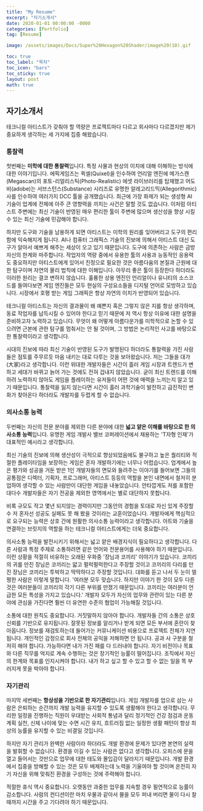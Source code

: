 ```yaml
---
title: "My Resume"
excerpt: "자기소개서"
date: 2020-01-01 00:00:00 -0000
categories: [Portfolio]
tag: [Resume]

image: /assets/images/Docs/Super%20Hexagon%20Shader/image%20(10).gif

toc: true
toc_label: "목차"
toc_icon: "bars"
toc_sticky: true
layout: post
math: true
---
```


## 자기소개서

테크니컬 아티스트가 갖춰야 할 역량은 프로젝트마다 다르고 회사마다 다르겠지만 제가 중요하게 생각하는 세 가지에 집중 해왔습니다.

### 통찰력

첫번째는 **미학에 대한 통찰력**입니다. 특정 사물과 현상의 이치에 대해 이해하는 방식에 대한 이야기입니다.
에픽게임즈는 퀵셀(Quixel)을 인수하여 언리얼 엔진에 메가스캔(Megascan)의 포토-리얼리스틱(Photo-Realistic) 에셋 라이브러리를 탑재했고 어도비(adobe)는 서브스턴스(Substance) 시리즈로 유명한 알레고리드믹(Allegorithmic)사를 인수하여 여러가지 DCC 툴을 공개했습니다. 최근에 가장 화제가 되는 생성형 AI 기술이 업계에 전체에 아주 큰 영향력을 끼치는 사건은 말할 것도 없습니다.
이처럼 아티스트 주변에는 최신 기술이 반영된 매우 편리한 툴이 주변에 많으며 생산성을 향상 시킬 수 있는 최신 기술에 민감해야 합니다.

하지만 도구와 기술을 남용하게 되면 아티스트는 미학의 원리를 잊어버리고 도구의 편리함에 익숙해지게 됩니다. AI나 컴퓨터 그래픽스 기술의 진보에 의해서 아티스트 대신 도구가 알아서 예쁘게 해주는 세상이 오고 있기 때문입니다. 도구에 의존하는 사람은 금방 자신의 한계와 마주합니다. 
작업자의 역량 중에서 유용한 툴의 사용과 능동적인 응용력도 중요하지만 아티스트에게 있어서 진정으로 필요한 것은 아름다움의 본질과 근원에 대한 탐구이며 자연의 물리 법칙에 대한 이해입니다. 
아무리 좋은 툴이 등장한다 하더라도 이러한 원리는 결코 변하지 않습니다. 훌륭한 상용 엔진인 언리얼이나 유니티의 소스코드를 들여다보면 게임 엔진들은 모두 현실의 구성요소들을 디지털 언어로 모방하고 있습니다. 시장에서 호평 받는 게임 그래픽은 항상 자연의 이치가 반영되어 있습니다.

테크니컬 아티스트는 자신의 결과물이 왜 예쁜지 혹은 그렇지 않은 지를 항상 생각하며, 동료 작업자를 납득시킬 수 있어야 한다고 믿기 때문에 저 역시 항상 이유에 대한 설명을 준비하고자 노력하고 있습니다. 
무엇이 왜 어떻게 아름다운가를 미학적으로 논할 수 있으려면 근본에 관한 탐구를 멈춰서는 안 될 것이며, 그 방법은 논리적인 사고를 바탕으로 한 통찰력이라고 생각합니다.

시대의 진보에 따라 최신 기술이 반영된 도구가 발명된다 하더라도 통찰력을 가진 사람들은 점토를 주무르듯 마음 내키는 대로 다루는 것을 보아왔습니다. 저는 그들을 대가(大家)라고 생각합니다. 이런 위대한 개발자들은 시간이 흘러 게임 시장과 트렌드가 변하고 세대가 바뀌고 늙어 가는 것에도 전혀 겁내지 않았습니다. 
굳이 최신 트렌드를 이해하려 노력하지 않아도 게임을 플레이하는 유저들이 어떤 것에 매력을 느끼는지 알고 있기 때문입니다. 통찰력을 잃지 않는다면 시간이 흘러 과학기술이 발전하고 급진적인 변화가 찾아온다 하더라도 개발자를 두렵게 할 수 없습니다.

### 의사소통 능력

두번째는 자신의 전문 분야를 제외한 다른 분야에 대한 **넓고 얕은 이해를 바탕으로 한 의사소통 능력**입니다. 유명한 게임 개발사 밸브 코퍼레이션에서 채용하는 'T자형 인재'가 대표적인 예시라고 생각합니다. 

최신 기술의 진보에 의해 생산성이 극적으로 향상되었음에도 불구하고 높은 퀄리티와 적절한 플레이타임을 보장하는 게임은 혼자 개발하기에는 너무나 어렵습니다. 업계에서 높은 평가와 성공을 거둔 받은 1인 개발자들의 면모와 들려주는 이야기를 들어보면 그들의 공통점은 디렉터, 기획자, 프로그래머, 아티스트 등등의 역할을 본인 내면에서 철저히 분업하여 생각할 수 있는 사람만이 대단한 게임을 내놓았습니다. 안타깝게도 저를 포함한 대다수 개발자들은 자기 전공을 제외한 영역에서는 별로 대단하지 못합니다.

비록 규모도 작고 몇년 되지않는 경력이지만 그동안의 경험을 토대로 자신 있게 주장할 수 저 혼자선 성공도 실패도 못 해 봤을 것이라는 교훈이었습니다. 개발자에게 핵심적으로 요구되는 능력은 상호 간에 원활한 의사소통 능력이라고 생각합니다. 아트와 기술을 연결하는 브릿지의 역할을 하는 테크니컬 아티스트에게는 더욱 중요합니다.

의사소통 능력을 발전시키기 위해서는 넓고 얕은 배경지식이 필요하다고 생각합니다. 다른 사람과 특정 주제로 소통하려면 같은 언어와 전문용어를 사용해야 하기 때문입니다. 
이런 상황을 적절히 비유하는 오래된 우화중 '장님과 코끼리' 이야기가 있습니다. 코끼리의 귀를 만진 장님은 코끼리는 얇고 펄럭펄럭한다고 주장할 것이고 코끼리의 다리를 만진 장님은 코끼리는 투박하고 딱딱하다고 주장할 것입니다.
대화를 듣고 나서 두 눈이 멀쩡한 사람은 이렇게 말합니다. '여러분 모두 맞습니다. 하지만 이야기 한 것이 모두 다른 것은 여러분들이 코끼리의 각기 다른 부위를 만졌기 때문입니다. 코끼리는 여러분이 언급한 모든 특성을 가지고 있습니다.' 개발자 모두가 자신의 업무와 관련이 있는 다른 분야에 관심을 가진다면 훨씬 더 유연한 수준의 협업이 가능해질 것입니다.

소통에 대한 원칙도 중요합니다. 거짓말하지 않아야 합니다. 개발자들 간의 소통은 상호 신뢰를 기반으로 유지됩니다. 잘못된 정보를 알리거나 받게 되면 모든 부서에 혼란이 찾아옵니다. 정보를 재검토하는데 들어가는 커뮤니케이션 비용으로 프로젝트 전체가 지연됩니다. 개인적인 감정으로 회사 전체의 공익을 저해하면 안 됩니다. 공과 사 구분을 철저히 해야 합니다. 가능하다면 내가 가진 패를 다 드러내야 합니다. 자기 비전이나 목표와 다른 직무를 억지로 계속 수행하는 것은 장기적인 능률이 떨어집니다. 조직에서 자신의 한계와 목표를 인지시켜야 합니다. 내가 하고 싶고 할 수 있고 할 수 없는 일을 똑 부러지게 못을 박아야 합니다.

### 자기관리

마지막 세번째는 **항상성을 기반으로 한 자기관리**입니다. 게임 개발자를 업으로 삼는 사람은 은퇴하는 순간까지 개발 능력을 유지할 수 있도록 생활해야 한다고 생각합니다. 무리한 일정을 진행하는 직원이 우대받는 사회적 통념과 달리 정기적인 건강 점검과 운동 계획 실천, 신체 나이에 맞는 수면 시간 유지, 흐트러짐 없는 일정한 생활 패턴이 항상 최상의 능률을 유지할 수 있는 비결일 것입니다.

하지만 자기 관리가 완벽한 사람이라 하더라도 개발 환경에 문제가 있다면 본연의 실력을 발휘할 수 없습니다. 환경을 이길 수 있는 사람은 없다고 생각합니다. 오피스에 문을 열고 들어서는 것만으로 업무에 대한 태도와 몰입감이 달라지기 때문입니다. 개발 환경에서 집중을 방해할 수 있는 것은 모두 배제하는데 노력을 기울여야 할 것이며 온전히 자기 자신을 위해 맞춰진 환경을 구성하는 것에 주력해야 합니다.

적절한 휴식 역시 중요합니다. 오랫동안 과중한 업무를 지속할 경우 필연적으로 능률이 감소합니다. 사람의 컨디션이란 마치 우물과 같아서 물을 모두 퍼내 버리면 물이 다시 찰 때까지 시간을 주고 기다려야 하기 때문입니다.